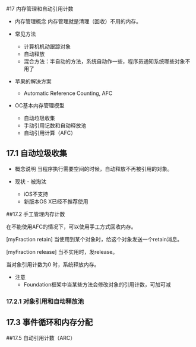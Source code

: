 #17 内存管理和自动引用计数



* 内存管理概念
内存管理就是清理（回收）不用的内存。

* 常见方法
  * 计算机机动跟踪对象
  * 自动释放
  * 混合方法：半自动的方法，系统自动作一些，程序员通知系统哪些对象不用了

* 苹果的解决方案
  - Automatic Reference Counting, AFC
* OC基本内存管理模型
  - 自动垃圾收集
  - 手动引用记数和自动释放池
  - 自动引用计算（AFC）


## 17.1 自动垃圾收集
* 概念说明
当程序执行需要空间的时候，自动释放不再被引用的对象。

* 现状 - 被淘汰
  - iOS不支持
  - 新版本OS X已经不推荐使用

##17.2 手工管理内存计数

在不能使用AFC的情况下，可以使用手工方式回收内存。

[myFraction retain]
当使用到某个对象时，给这个对象发送一个retain消息。

[myFraction release]
当不实用时，发release。

当对象引用计数为0 时，系统释放内存。

* 注意
  - Foundation框架中当某些方法会修改对象的引用计数，可加可减


### 17.2.1 对象引用和自动释放池


## 17.3 事件循环和内存分配


##17.5 自动引用计数（ARC）
